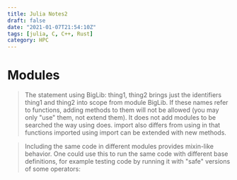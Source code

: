 ```yaml
---
title: Julia Notes2
draft: false
date: "2021-01-07T21:54:10Z"
tags: [julia, C, C++, Rust]
category: HPC
---
```


# Modules

> The statement using BigLib: thing1, thing2 brings just the identifiers thing1 and thing2 into scope from module BigLib. If these names refer to functions, adding methods to them will not be allowed (you may only "use" them, not extend them).
> It does not add modules to be searched the way using does. import also differs from using in that functions imported using import can be extended with new methods.

> Including the same code in different modules provides mixin-like behavior. One could use this to run the same code with different base definitions, for example testing code by running it with "safe" versions of some operators: